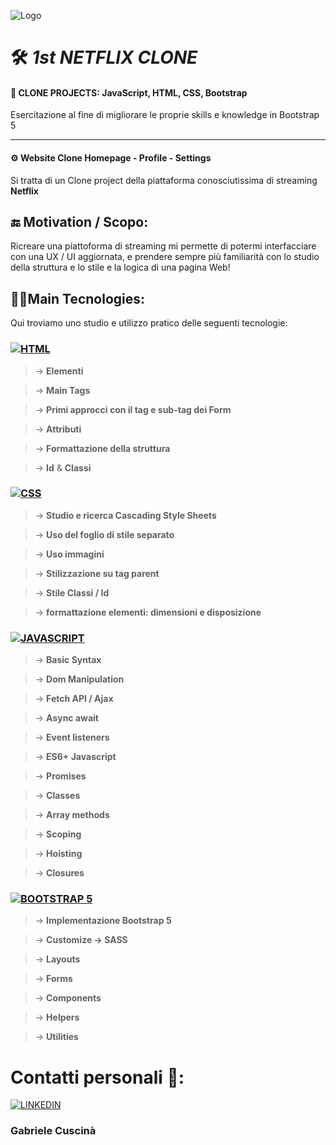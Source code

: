 ![Logo](https://images.ctfassets.net/4cd45et68cgf/6wHlMkLFTfKk3cQrTYnVLL/bdbbd0da407283d0833aa4575b4e81dd/Netflix_LinkdinHeader_N_Texture_5.png?w=2560)

# 🛠 *1st NETFLIX CLONE*
#### 🔬 **CLONE PROJECTS: JavaScript, HTML, CSS, Bootstrap**

Esercitazione al fine di migliorare le proprie skills e knowledge in Bootstrap 5
 

___

#### ⚙ **Website Clone Homepage - Profile - Settings**


Si tratta di un Clone project della piattaforma conosciutissima di streaming **Netflix** 




## 🔚 Motivation / Scopo:

Ricreare una piattoforma di streaming mi permette di potermi interfacciare con una UX / UI aggiornata, e prendere sempre più familiarità con lo studio della struttura e lo stile e la logica di una pagina Web!



## 👩‍💻Main Tecnologies:

Qui troviamo uno studio e utilizzo pratico delle seguenti tecnologie:





### [![ HTML ](https://i.ibb.co/b34s6cM/html.png)]() 


> &rarr; **Elementi**

> &rarr; **Main Tags** 

> &rarr; **Primi approcci con il tag e sub-tag dei **Form****

> &rarr; **Attributi**

> &rarr; **Formattazione della struttura**

> &rarr; **Id** & **Classi**


### [![ CSS ](https://i.ibb.co/zZpqSzb/css-3.png)]()


> &rarr; **Studio e ricerca Cascading Style Sheets**

> &rarr; **Uso del foglio di stile separato** 

> &rarr; **Uso immagini**

> &rarr; **Stilizzazione su tag parent**

> &rarr; **Stile Classi / Id**

> &rarr; **formattazione elementi: dimensioni e disposizione**


### [![ JAVASCRIPT ](https://i.ibb.co/n1BMb0z/js.png)]() 


> &rarr; **Basic Syntax**

> &rarr; **Dom Manipulation** 

> &rarr; **Fetch API / Ajax**

> &rarr; **Async await**

> &rarr; **Event listeners**

> &rarr; **ES6+ Javascript**

> &rarr; **Promises**

> &rarr; **Classes**

> &rarr; **Array methods**

> &rarr; **Scoping**

> &rarr; **Hoisting**

> &rarr; **Closures**



### [![ BOOTSTRAP 5 ](https://i.ibb.co/SBHnnQg/bootstrap.png)]()


> &rarr; **Implementazione Bootstrap 5**

> &rarr; **Customize -> SASS** 

> &rarr; **Layouts**

> &rarr; **Forms**

> &rarr; **Components**

> &rarr; **Helpers**

> &rarr; **Utilities**



# Contatti personali 👤:

[![ LINKEDIN ](https://i.ibb.co/C5FFfbB/linkedin-1.png)](https://www.linkedin.com/in/gabriele-cuscin%C3%A0)

### Gabriele Cuscinà









